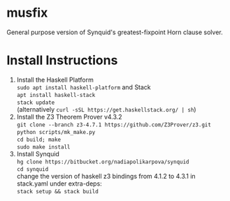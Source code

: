 # musfix
General purpose version of Synquid's greatest-fixpoint Horn clause solver.

# Install Instructions
1. Install the Haskell Platform </br>
   `sudo apt install haskell-platform`
   and Stack </br>
   `apt install haskell-stack` </br>
   `stack update` </br>
   (alternatively `curl -sSL https://get.haskellstack.org/ | sh`)
2. Install the Z3 Theorem Prover v4.3.2 </br>
   `git clone --branch z3-4.7.1 https://github.com/Z3Prover/z3.git` </br>
   `python scripts/mk_make.py` </br>
   `cd build; make` </br>
   `sudo make install`
3. Install Synquid </br>
   `hg clone https://bitbucket.org/nadiapolikarpova/synquid` </br>
   `cd synquid` </br>
   change the version of haskell z3 bindings from 4.1.2 to 4.3.1 in stack.yaml under extra-deps: </br>
   `stack setup && stack build` </br>
